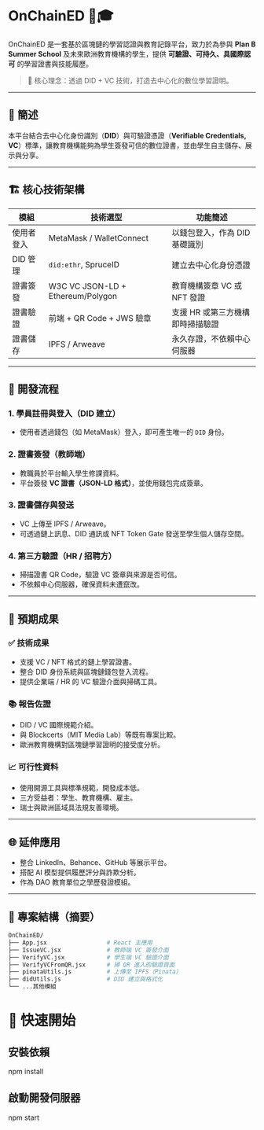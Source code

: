 # OnChainED 🔗🎓

OnChainED 是一套基於區塊鏈的學習認證與教育記錄平台，致力於為參與 **Plan B Summer School** 及未來歐洲教育機構的學生，提供 **可驗證、可持久、具國際認可** 的學習證書與技能履歷。

> 🔐 核心理念：透過 DID + VC 技術，打造去中心化的數位學習證明。

---

## 📌 簡述

本平台結合去中心化身份識別（**DID**）與可驗證憑證（**Verifiable Credentials, VC**）標準，讓教育機構能夠為學生簽發可信的數位證書，並由學生自主儲存、展示與分享。

---

## 🏗️ 核心技術架構

| 模組         | 技術選型                         | 功能簡述                                 |
|--------------|----------------------------------|------------------------------------------|
| 使用者登入   | MetaMask / WalletConnect         | 以錢包登入，作為 DID 基礎識別           |
| DID 管理     | `did:ethr`, SpruceID             | 建立去中心化身份憑證                     |
| 證書簽發     | W3C VC JSON-LD + Ethereum/Polygon| 教育機構簽章 VC 或 NFT 發證              |
| 證書驗證     | 前端 + QR Code + JWS 驗章         | 支援 HR 或第三方機構即時掃描驗證         |
| 證書儲存     | IPFS / Arweave                   | 永久存證，不依賴中心伺服器               |

---

## 🔧 開發流程

### 1. 學員註冊與登入（DID 建立）

- 使用者透過錢包（如 MetaMask）登入，即可產生唯一的 `DID` 身份。

### 2. 證書簽發（教師端）

- 教職員於平台輸入學生修課資料。
- 平台簽發 **VC 證書（JSON-LD 格式）**，並使用錢包完成簽章。

### 3. 證書儲存與發送

- VC 上傳至 IPFS / Arweave。
- 可透過鏈上訊息、DID 通訊或 NFT Token Gate 發送至學生個人儲存空間。

### 4. 第三方驗證（HR / 招聘方）

- 掃描證書 QR Code，驗證 VC 簽章與來源是否可信。
- 不依賴中心伺服器，確保資料未遭竄改。

---

## 🎯 預期成果

### ✅ 技術成果

- 支援 VC / NFT 格式的鏈上學習證書。
- 整合 DID 身份系統與區塊鏈錢包登入流程。
- 提供企業端 / HR 的 VC 驗證介面與掃碼工具。

### 📚 報告佐證

- DID / VC 國際規範介紹。
- 與 Blockcerts（MIT Media Lab）等既有專案比較。
- 歐洲教育機構對區塊鏈學習證明的接受度分析。

### 📈 可行性資料

- 使用開源工具與標準規範，開發成本低。
- 三方受益者：學生、教育機構、雇主。
- 瑞士與歐洲區域具法規友善環境。

---

## 🌐 延伸應用

- 整合 LinkedIn、Behance、GitHub 等展示平台。
- 搭配 AI 模型提供履歷評分與詐欺分析。
- 作為 DAO 教育單位之學歷發證模組。

---

## 📂 專案結構（摘要）

```bash
OnChainED/
├── App.jsx                 # React 主應用
├── IssueVC.jsx             # 教師端 VC 簽發介面
├── VerifyVC.jsx            # 學生端 VC 驗證介面
├── VerifyVCFromQR.jsx      # 掃 QR 進入的驗證頁面
├── pinataUtils.js          # 上傳至 IPFS（Pinata）
├── didUtils.js             # DID 建立與格式化
└── ...其他模組
```

# 🚀 快速開始
## 安裝依賴
npm install

## 啟動開發伺服器
npm start
